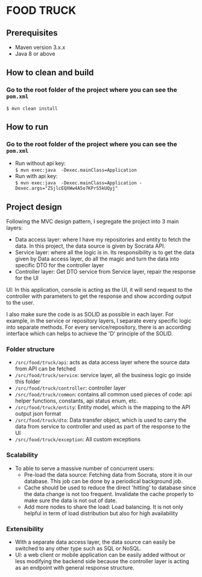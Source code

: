 # FOOD TRUCK
## Prerequisites
* Maven version 3.x.x
* Java 8 or above
## How to clean and build
### Go to the root folder of the project where you can see the `pom.xml`
`$ mvn clean install`
## How to run
### Go to the root folder of the project where you can see the `pom.xml`
* Run without api key: <br/>
  `$ mvn exec:java  -Dexec.mainClass=Application`
* Run with api key:  <br/>
  `$ mvn exec:java  -Dexec.mainClass=Application -Dexec.args="ZSjlcEQXWw4A5o7KPrS5kUQyj"` 

## Project design
Following the MVC design pattern, I segregate the project into 3 main layers:<br/>
* Data access layer: where I have my repositories and entity to fetch the data. In this project, the data source is given by Socrata API.
* Service layer: where all the logic is in. Its responsibility is to get the data given by Data access layer, do all the magic and turn the data into specific DTO for the controller layer
* Controller layer: Get DTO service from Service layer, repair the response for the UI
  
UI: In this application, console is acting as the UI, it will send request to the controller with parameters to get the response and show according output to the user.

I also make sure the code is as SOLID as possible in each layer. For example, in the service or repository layers, I separate every specific logic into separate methods. For every service/repository, there is an according interface which can helps to achieve the 'D' principle of the SOLID.
### Folder structure
* `/src/food/truck/api`: acts as data access layer where the source data from API can be fetched
* `/src/food/truck/service`: service layer, all the business logic go inside this folder
* `/src/food/truck/controller`: controller layer
* `/src/food/truck/common`: contains all common used pieces of code: api helper functions, constants, api status enum, etc.
* `/src/food/truck/entity`: Entity model, which is the mapping to the API output json format
* `/src/food/truck/dto`: Data transfer object, which is used to carry the data from service to controller and used as part of the response to the UI
* `/src/food/truck/exception`: All custom exceptions
### Scalability
   * To able to serve a massive number of concurrent users:
        * Pre-load the data source: Fetching data from Socrata, store it in our database. This job can be done by a periodical background job.
        * Cache should be used to reduce the direct 'hitting' to database since the data change is not too frequent. Invalidate the cache properly to make sure the data is not out of date.
        * Add more nodes to share the load: Load balancing. It is not only helpful in term of load distribution but also for high availability
### Extensibility
   * With a separate data access layer, the data source can easily be switched to any other type such as SQL or NoSQL.
   * UI: a web client or mobile application can be easily added without or less modifying the backend side because the controller layer is acting as an endpoint with general response structure.